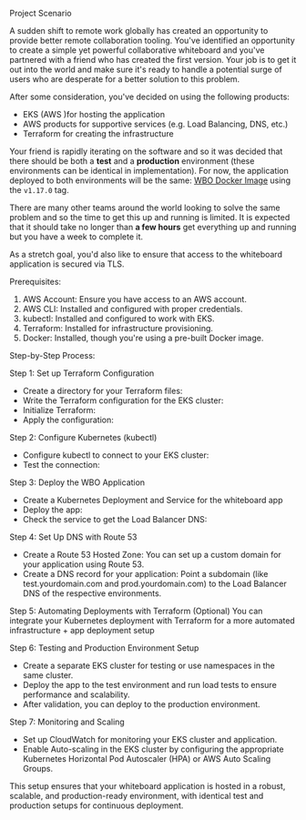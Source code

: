 Project Scenario

A sudden shift to remote work globally has created an opportunity to provide better remote collaboration tooling.
You've identified an opportunity to create a simple yet powerful collaborative whiteboard and you've partnered with a 
friend who has created the first version. Your job is to get it out into the world and make sure it's ready to handle a 
potential surge of users who are desperate for a better solution to this problem.

After some consideration, you've decided on using the following products:

- EKS (AWS )for hosting the application
- AWS products for supportive services (e.g. Load Balancing, DNS, etc.)
- Terraform for creating the infrastructure

Your friend is rapidly iterating on the software and so it was decided that there should be both a **test** and 
a **production** environment (these environments can be identical in implementation). For now, the application deployed 
to both environments will be the same: [WBO Docker Image](https://hub.docker.com/r/lovasoa/wbo) using the 
`v1.17.0` tag.

There are many other teams around the world looking to solve the same problem and so the time to get this up and 
running is limited. It is expected that it should take no longer than **a few hours** get everything up and 
running but you have a week to complete it.

As a stretch goal, you'd also like to ensure that access to the whiteboard application is secured via TLS.


Prerequisites:

1. AWS Account: Ensure you have access to an AWS account.
2. AWS CLI: Installed and configured with proper credentials.
3. kubectl: Installed and configured to work with EKS.
4. Terraform: Installed for infrastructure provisioning.
5. Docker: Installed, though you're using a pre-built Docker image.

Step-by-Step Process:

Step 1: Set up Terraform Configuration
- Create a directory for your Terraform files:
- Write the Terraform configuration for the EKS cluster:
- Initialize Terraform:
- Apply the configuration:

Step 2: Configure Kubernetes (kubectl)
- Configure kubectl to connect to your EKS cluster:
- Test the connection:

Step 3: Deploy the WBO Application
- Create a Kubernetes Deployment and Service for the whiteboard app
- Deploy the app:
- Check the service to get the Load Balancer DNS:

Step 4: Set Up DNS with Route 53
- Create a Route 53 Hosted Zone: You can set up a custom domain for your application using Route 53.
- Create a DNS record for your application: Point a subdomain (like test.yourdomain.com and prod.yourdomain.com) to the Load Balancer DNS of the respective environments.

Step 5: Automating Deployments with Terraform (Optional)
You can integrate your Kubernetes deployment with Terraform for a more automated infrastructure + app deployment setup

Step 6: Testing and Production Environment Setup
- Create a separate EKS cluster for testing or use namespaces in the same cluster.
- Deploy the app to the test environment and run load tests to ensure performance and scalability.
- After validation, you can deploy to the production environment.

Step 7: Monitoring and Scaling
- Set up CloudWatch for monitoring your EKS cluster and application.
- Enable Auto-scaling in the EKS cluster by configuring the appropriate Kubernetes Horizontal Pod Autoscaler (HPA) or AWS Auto Scaling Groups.

This setup ensures that your whiteboard application is hosted in a robust, scalable, and production-ready environment, with identical test and production setups for continuous deployment.

